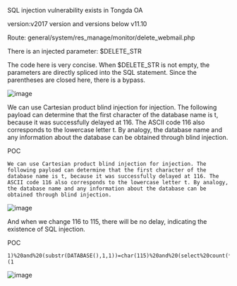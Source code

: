 SQL injection vulnerability exists in Tongda OA

version:v2017 version and versions below v11.10

Route: general/system/res_manage/monitor/delete_webmail.php

There is an injected parameter: $DELETE_STR

The code here is very concise. When $DELETE_STR is not empty, the parameters are directly spliced ​​into the SQL statement. Since the parentheses are closed here, there is a bypass.

![image](https://github.com/wangxinyudad/cve/assets/62500690/76ad10dc-b300-4345-829d-867ce89947fa)

We can use Cartesian product blind injection for injection. The following payload can determine that the first character of the database name is t, because it was successfully delayed at 116. The ASCII code 116 also corresponds to the lowercase letter t. By analogy, the database name and any information about the database can be obtained through blind injection.

POC
```
We can use Cartesian product blind injection for injection. The following payload can determine that the first character of the database name is t, because it was successfully delayed at 116. The ASCII code 116 also corresponds to the lowercase letter t. By analogy, the database name and any information about the database can be obtained through blind injection.
```

![image](https://github.com/wangxinyudad/cve/assets/62500690/0abf649f-e4c0-41d9-920f-47b0e79c5955)

And when we change 116 to 115, there will be no delay, indicating the existence of SQL injection.

POC
```
1)%20and%20(substr(DATABASE(),1,1))=char(115)%20and%20(select%20count(*)%20from%20information_schema.columns%20A,information_schema.columns%20B)%20and(1)=(1
```

![image](https://github.com/wangxinyudad/cve/assets/62500690/a0af8268-7427-4729-a1e1-5937d025cf96)
